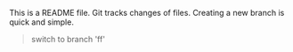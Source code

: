 This is a README file.
Git tracks changes of files.
Creating a new branch is quick and simple.
>switch to branch 'ff'
